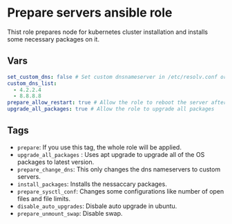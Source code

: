 # Prepare servers ansible role  
Thist role prepares node for kubernetes cluster installation and installs some necessary packages on it.  

## Vars

```yaml
set_custom_dns: false # Set custom dnsnameserver in /etc/resolv.conf or not
custom_dns_list:
  - 4.2.2.4
  - 8.8.8.8
prepare_allow_restart: true # Allow the role to reboot the server after some changes or not. 
upgrade_all_packages: true # Allow the role to upgrade all packages
```


## Tags
- `prepare`: If you use this tag, the whole role will be applied.  
- `upgrade_all_packages` : Uses apt upgrade to upgrade all of the OS packages to latest version.    
- `prepare_change_dns`: This only changes the dns nameservers to custom servers.  
- `install_packages`: Installs the nessaccary packages.  
- `prepare_sysctl_conf`: Changes some configurations like number of open files and file limits.  
- `disable_auto_upgrades`: Disbale auto upgrade in ubuntu.  
- `prepare_unmount_swap`: Disable swap.  
